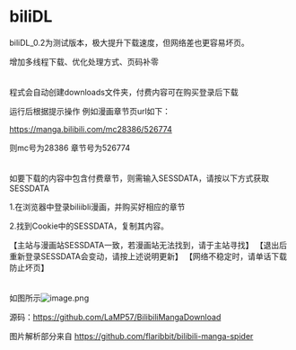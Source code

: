 # biliDL

biliDL_0.2为测试版本，极大提升下载速度，但网络差也更容易坏页。

增加多线程下载、优化处理方式、页码补零  
<br/><br/>
程式会自动创建downloads文件夹，付费内容可在购买登录后下载

运行后根据提示操作 例如漫画章节页url如下：

https://manga.bilibili.com/mc28386/526774

则mc号为28386 章节号为526774  
<br/><br/>
如要下载的内容中包含付费章节，则需输入SESSDATA，请按以下方式获取SESSDATA

1.在浏览器中登录biliibli漫画，并购买好相应的章节

2.找到Cookie中的SESSDATA，复制其内容。

【主站与漫画站SESSDATA一致，若漫画站无法找到，请于主站寻找】 
【退出后重新登录SESSDATA会变动，请按上述说明更新】 
【网络不稳定时，请单话下载防止坏页】   
<br/><br/>
如图所示![image.png](https://i.loli.net/2020/10/26/RBhmXZdl9jJC7pw.png)

源码：https://github.com/LaMP57/BilibiliMangaDownload

图片解析部分来自 https://github.com/flaribbit/bilibili-manga-spider
